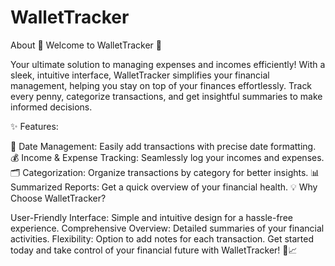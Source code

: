 # WalletTracker

About
🚀 Welcome to WalletTracker 🚀

Your ultimate solution to managing expenses and incomes efficiently! With a sleek, intuitive interface, WalletTracker simplifies your financial management, helping you stay on top of your finances effortlessly. Track every penny, categorize transactions, and get insightful summaries to make informed decisions.

✨ Features:

📅 Date Management: Easily add transactions with precise date formatting.
💰 Income & Expense Tracking: Seamlessly log your incomes and expenses.
🗂 Categorization: Organize transactions by category for better insights.
📊 Summarized Reports: Get a quick overview of your financial health.
💡 Why Choose WalletTracker?

User-Friendly Interface: Simple and intuitive design for a hassle-free experience.
Comprehensive Overview: Detailed summaries of your financial activities.
Flexibility: Option to add notes for each transaction.
Get started today and take control of your financial future with WalletTracker! 💸📈
